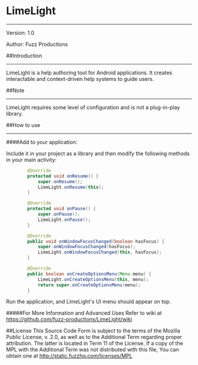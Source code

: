 # LimeLight
_________________________________________________________
Version: 1.0

Author: Fuzz Productions

##Introduction
_________________________________________________________

LimeLight is a help authoring tool for Android applications. It creates interactable and context-driven help systems to guide users.

##Note
_________________________________________________________
LimeLight requires some level of configuration and is not a plug-in-play library. 

##How to use
_________________________________________________________

####Add to your application:
    
Include it in your project as a library and then modify the following methods in your main activity:
``` java
        @Override
        protected void onResume() {
            super.onResume();
            LimeLight.onResume(this);
        }

        @Override
        protected void onPause() {
            super.onPause();
            LimeLight.onPause();
        }

        @Override
        public void onWindowFocusChanged(boolean hasFocus) {
            super.onWindowFocusChanged(hasFocus);
            LimeLight.onWindowFocusChanged(this, hasFocus);
        }

        @Override
        public boolean onCreateOptionsMenu(Menu menu) {
            LimeLight.onCreateOptionsMenu(this, menu);
            return super.onCreateOptionsMenu(menu);
        }  
```
Run the application, and LimeLight's UI menu should appear on top.

#####For More Information and Advanced Uses
Refer to wiki at https://github.com/fuzz-productions/LimeLight/wiki

##License
	This Source Code Form is subject to the terms of the Mozilla Public License, v. 2.0, as well as to the
	Additional Term regarding proper attribution. The latter is located in Term 11 of the License. If a
	copy of the MPL with the Additional Term was not distributed with this file, You can obtain one at
	http://static.fuzzhq.com/licenses/MPL
